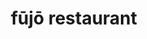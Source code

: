 ---
title: "fūjō restaurant"
description: "fūjō restaurant"
layout: shop
keywords:
  - 美食競賽
  - 台灣美食
  - 美食精選
datePublished: "2025-06-30"
dateModified: "2025-07-02"
city: "花蓮縣"
district: "花蓮市"
address: "花蓮縣花蓮市中正路618巷1號"
phone: "038361628"
geo: "23.980295657050927, 121.61340298831794"
google_map: "https://maps.app.goo.gl/joFicN7QgNBcV7fr7"
footinder: "https://footinder.com.tw/%e8%8a%b1%e8%93%ae%e7%b8%a3%e8%8a%b1%e8%93%ae%e5%b8%82/362201/"
official: "https://www.facebook.com/fujo1936/"
award:
  - name: "500盤"
    year: "2024"
    entries:
      - dishes:
          - "桌前石鍋烤麵包"

---